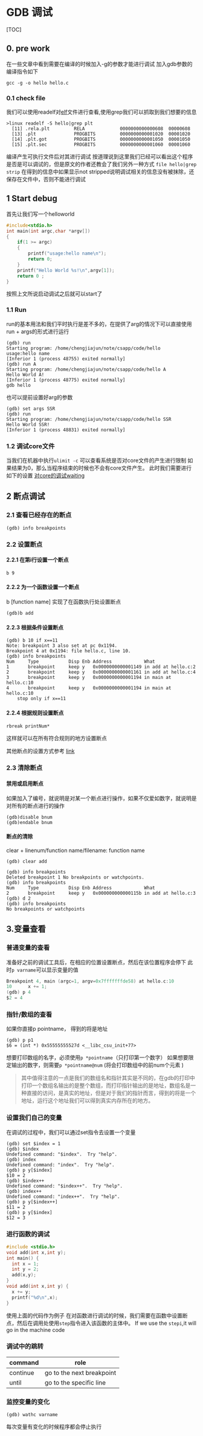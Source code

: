 # GDB 调试
[TOC]
## 0. pre work
在一些文章中看到需要在编译的时候加入-g的参数才能进行调试
加入gdb参数的编译指令如下
```gdb
gcc -g -o hello hello.c 
```
### 0.1 check file
我们可以使用readelf对[elf](./wiki/ELF.md)文件进行查看,使用grep我们可以抓取到我们想要的信息
```shell
>linux readelf -S hello|grep plt  
  [11] .rela.plt         RELA             0000000000000608  00000608
  [13] .plt              PROGBITS         0000000000001020  00001020
  [14] .plt.got          PROGBITS         0000000000001050  00001050
  [15] .plt.sec          PROGBITS         0000000000001060  00001060

```
编译产生可执行文件后对其进行调试
按道理说到这里我们已经可以看出这个程序是否是可以调试的，但是原文的作者还教会了我们另外一种方式
`file hello|grep strip`
在得到的信息中如果显示not stripped说明调试相关的信息没有被抹除，还保存在文件中，否则不能进行调试

## 1 Start debug
首先让我们写一个helloworld
```c
#include<stdio.h>
int main(int argc,char *argv[])
{
    if(1 >= argc)
    {
        printf("usage:hello name\n");
        return 0;
    }
    printf("Hello World %s!\n",argv[1]);
    return 0 ;
}
```
按照上文所说启动调试之后就可以start了
### 1.1 Run 
run的基本用法和我们平时执行是差不多的，在提供了arg的情况下可以直接使用run + args的形式进行运行
```shell
(gdb) run
Starting program: /home/chengjiajun/note/csapp/code/hello 
usage:hello name
[Inferior 1 (process 48755) exited normally]
(gdb) run A
Starting program: /home/chengjiajun/note/csapp/code/hello A
Hello World A!
[Inferior 1 (process 48775) exited normally]
gdb hello 
```
也可以提前设置好arg的参数
```shell
(gdb) set args SSR
(gdb) run
Starting program: /home/chengjiajun/note/csapp/code/hello SSR
Hello World SSR!
[Inferior 1 (process 48831) exited normally]
```
### 1.2 调试core文件
当我们在机器中执行`ulimit -c` 可以查看系统是否对core文件的产生进行限制
如果结果为0，那么当程序结束的时候也不会有core文件产生。
此时我们需要进行如下的设置
[对core的调试waiting](https://www.yanbinghu.com/2018/09/26/61877.html
)

## 2 断点调试
### 2.1 查看已经存在的断点
```shell
(gdb) info breakpoints
```
### 2.2 设置断点
#### 2.2.1 在第i行设置一个断点
```shell
b 9 
```
#### 2.2.2 为一个函数设置一个断点
b [function name] 实现了在函数执行处设置断点
```shell
(gdb)b add 
```
#### 2.2.3 根据条件设置断点
```shell
(gdb) b 10 if x==11
Note: breakpoint 3 also set at pc 0x1194.
Breakpoint 4 at 0x1194: file hello.c, line 10.
(gdb) info breakpoints 
Num     Type           Disp Enb Address            What
1       breakpoint     keep y   0x0000000000001149 in add at hello.c:2
2       breakpoint     keep y   0x0000000000001161 in add at hello.c:4
3       breakpoint     keep y   0x0000000000001194 in main at hello.c:10
4       breakpoint     keep y   0x0000000000001194 in main at hello.c:10
	stop only if x==11
```

#### 2.2.4 根据规则设置断点
```shell
rbreak printNum*
```
这样就可以在所有符合规则的地方设置断点

其他断点的设置方式参考 [link](https://www.yanbinghu.com/2019/04/20/41283.html)

### 2.3 清除断点
#### 禁用或启用断点
如果加入了编号，就说明是对某一个断点进行操作，如果不仅爱如数字，就说明是对所有的断点进行的操作
```shell
(gdb)disable bnum 
(gdb)endable bnum 
```
#### 断点的清除
clear + linenum/function name/filename: function name 
```shell
(gdb) clear add

(gdb) info breakpoints 
Deleted breakpoint 1 No breakpoints or watchpoints.
(gdb) info breakpoints 
Num     Type           Disp Enb Address            What
2       breakpoint     keep y   0x000000000000115b in add at hello.c:3
(gdb) d 2
(gdb) info breakpoints 
No breakpoints or watchpoints
```

## 3.变量查看
### 普通变量的查看
准备好之前的调试工具后，在相应的位置设置断点，然后在该位置程序会停下
此时`p varname`可以显示变量的值
```c
Breakpoint 4, main (argc=1, argv=0x7fffffffde58) at hello.c:10
10	    x += 1;
(gdb) p 4
$2 = 4
```
### 指针/数组的查看
如果你直接p pointname， 得到的将是地址
```shell
(gdb) p p1
$6 = (int *) 0x55555555527d <__libc_csu_init+77>
```
想要打印数组的名字，必须使用`p *pointname`（只打印第一个数字）
如果想要限定输出的数字，则需要`p *pointname@num` (将会打印数组中的前num个元素
)
>其中值得注意的一点是我们的数组名和指针其实是不同的，在gdb的打印中打印一个数组名输出的是整个数组，而打印指针输出的是地址，数组名是一种直接的访问，是真实的地址，但是对于我们的指针而言，得到的将是一个地址，运行这个地址我们可以得到真实内存所在的地方。

### 设置我们自己的变量
在调试的过程中，我们可以通过set指令去设置一个变量
```shell
(gdb) set $index = 1
(gdb) $index
Undefined command: "$index".  Try "help".
(gdb) index
Undefined command: "index".  Try "help".
(gdb) p y[$index]
$10 = 2
(gdb) $index++
Undefined command: "$index++".  Try "help".
(gdb) index++
Undefined command: "index++".  Try "help".
(gdb) p y[$index++]
$11 = 2
(gdb) p y[$index]
$12 = 3
```
### 进行函数的调试
```c
#include <stdio.h>
void add(int x,int y);
int main() {
  int x = 1;
  int y = 2;
  add(x,y);
}
void add(int x,int y) {
  x += y;
  printf("%d\n",x);
}
```
使用上面的代码作为例子
在对函数进行调试的时候，我们需要在函数中设置断点，然后在调用处使用`step`指令进入该函数的主体中。
If we use the `stepi`,it will go in the machine code 

### 调试中的跳转
|command|role|
|-|-|
|continue|go to the next breakpoint|
|until|go to the specific line|



### 监控变量的变化
```shell
(gdb) wathc varname
```
每次变量有变化的时候程序都会停止执行
